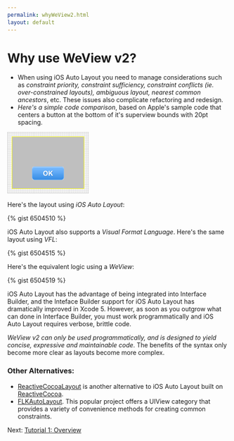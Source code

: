 ```yaml
---
permalink: whyWeView2.html
layout: default
---
```


Why use WeView v2?
==

<!-- TEMPLATE START -->

* When using iOS Auto Layout you need to manage considerations such as _constraint priority, constraint sufficiency, constraint conflicts (ie. over-constrained layouts), ambiguous layout, nearest common ancestors_, etc.  These issues also complicate refactoring and redesign.  
* _Here's a simple code comparison_, based on Apple's sample code that centers a button at the bottom of it's superview bounds with 20pt spacing.

![Layout Snapshot](images/snapshot-5B46EB1B-30D4-4FAE-8BC7-D76FA3BBE6CA-34104-00011AA1BCCB403A.png)

Here's the layout using _iOS Auto Layout_:

{% gist 6504510 %}

iOS Auto Layout also supports a _Visual Format Language_.  Here's the same layout using _VFL_:

{% gist 6504515 %}

Here's the equivalent logic using a _WeView_:

{% gist 6504519 %}

iOS Auto Layout has the advantage of being integrated into Interface Builder, and the Inteface Builder support for iOS Auto Layout has dramatically improved in Xcode 5.  However, as soon as you outgrow what can done in Interface Builder, you must work programmatically and iOS Auto Layout requires verbose, brittle code. 

_WeView v2 can only be used programmatically, and is designed to yield concise, expressive and maintainable code_.  The benefits of the syntax only become more clear as layouts become more complex.

### Other Alternatives:

* [ReactiveCocoaLayout](https://github.com/ReactiveCocoa/ReactiveCocoaLayout) is another alternative to iOS Auto Layout built on [ReactiveCocoa](https://github.com/ReactiveCocoa/ReactiveCocoa).  
* [FLKAutoLayout](https://github.com/dkduck/FLKAutoLayout).  This popular project offers a UIView category that provides a variety of convenience methods for creating common constraints.

<!-- TEMPLATE END -->

<p class="nextLink">Next:  <a href="TutorialOverview.html">Tutorial 1: Overview</a></p>